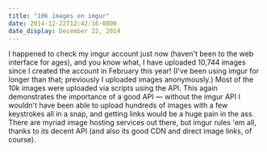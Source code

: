 ```yaml
---
title: "10k images on imgur"
date: 2014-12-22T12:42:16-0800
date_display: December 22, 2014
---
```

I happened to check my imgur account just now (haven't been to the web interface for ages), and you know what, I have uploaded 10,744 images since I created the account in February this year! (I've been using imgur for longer than that; previously I uploaded images anonymously.) Most of the 10k images were uploaded via scripts using the API. This again demonstrates the importance of a good API — without the imgur API I wouldn't have been able to upload hundreds of images with a few keystrokes all in a snap, and getting links would be a huge pain in the ass. There are myriad image hosting services out there, but imgur rules 'em all, thanks to its decent API (and also its good CDN and direct image links, of course).
